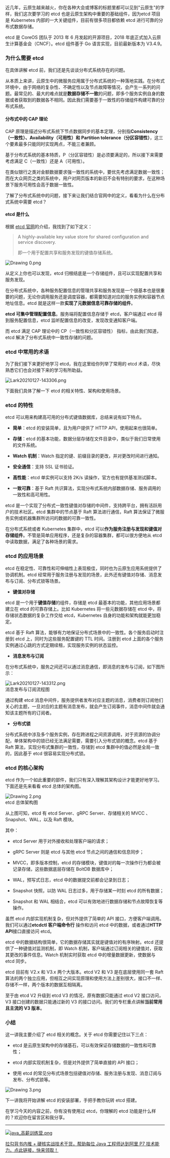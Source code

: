 近几年，云原生越来越火，你在各种大会或博客的标题里都可以见到"云原生"的字样，我们这次要学习的 etcd 也是云原生架构中重要的基础组件，因为etcd 项目是 Kubernetes 内部的一大关键组件，目前有很多项目都依赖 etcd 进行可靠的分布式数据存储。

etcd 是 CoreOS 团队于 2013 年 6 月发起的开源项目，2018 年底正式加入云原生计算基金会（CNCF）。etcd 组件基于 Go 语言实现，目前最新版本为 V3.4.9。

### 为什么需要 etcd

在具体讲解 etcd 前，我们还是先谈谈分布式系统存在的问题。

从本质上来讲，云原生中的微服务应用属于分布式系统的一种落地实践。在分布式环境中，由于网络的复杂性、不确定性以及节点故障等情况，会产生一系列的问题。最常见的、最大的难点就是**数据存储不一致**的问题，即多个服务实例自身的数据或者获取到的数据各不相同。因此我们需要基于一致性的存储组件构建可靠的分布式系统。

#### 分布式中的 CAP 理论

CAP 原理是描述分布式系统下节点数据同步的基本定理，分别指**Consistency（一致性）、Availability（可用性）和 Partition tolerance（分区容错性）**，这三个要素最多只能同时实现两点，不能三者兼顾。

基于分布式系统的基本特质，P（分区容错性）是必须要满足的，所以接下来需要考虑满足 C（一致性）还是 A（可用性）。

在类似银行之类对金额数据要求强一致性的系统中，要优先考虑满足数据一致性；而在大众网页之类的系统中，用户对网页版本的新旧不会有特别的要求，在这种场景下服务可用性会高于数据一致性。

了解了分布式系统中的问题，接下来让我们结合官网中的定义，看看为什么在分布式系统中需要 etcd？

#### etcd 是什么

根据 [etcd 官网](https://etcd.io/)的介绍，我找到了如下定义：
> A highly-available key value store for shared configuration and service discovery.  
>
> 即一个用于配置共享和服务发现的键值存储系统。

![Drawing 0.png](https://s0.lgstatic.com/i/image2/M01/0A/30/CgpVE2ARCbqAU6OoAADfCRp3xrM594.png)

从定义上你也可以发现，etcd 归根结底是一个存储组件，且可以实现配置共享和服务发现。

在分布式系统中，各种服务配置信息的管理共享和服务发现是一个很基本也是很重要的问题，无论你调用服务还是调度容器，都需要知道对应的服务实例和容器节点地址信息。etcd 就是这样一款**实现了元数据信息可靠存储的组件**。

**etcd 可集中管理配置信息**。服务端将配置信息存储于 etcd，客户端通过 etcd 得到服务配置信息，etcd 监听配置信息的改变，发现改变通知客户端。

而 etcd 满足 CAP 理论中的 CP（一致性和分区容错性） 指标，由此我们知道，etcd 解决了分布式系统中一致性存储的问题。

### etcd 中常用的术语

为了我们接下来更好地学习 etcd，我在这里给你列举了常用的 etcd 术语，尽快熟悉它们也会对接下来的学习有所助益。

![Lark20210127-143306.png](https://s0.lgstatic.com/i/image/M00/92/44/CgqCHmARCcmANlKJAAHkVwh99Nk525.png)

下面我们具体了解一下 etcd 的相关特性、架构和使用场景。

### etcd 的特性

etcd 可以用来构建高可用的分布式键值数据库，总结来说有如下特点。

* **简单**：etcd 的安装简单，且为用户提供了 HTTP API，使用起来也很简单。

* **存储**：etcd 的基本功能，数据分层存储在文件目录中，类似于我们日常使用的文件系统。

* **Watch 机制**：Watch 指定的键、前缀目录的更改，并对更改时间进行通知。

* **安全通信**：支持 SSL 证书验证。

* **高性能**：etcd 单实例可以支持 2K/s 读操作，官方也有提供基准测试脚本。

* **一致可靠**：基于 Raft 共识算法，实现分布式系统内部数据存储、服务调用的一致性和高可用性。

etcd 是一个实现了分布式一致性键值对存储的中间件，支持跨平台，拥有活跃用户的技术社区。etcd 集群中的节点基于 Raft 算法进行通信，Raft 算法保证了微服务实例或机器集群所访问的数据的可靠一致性。

在分布式系统或者 Kubernetes 集群中，etcd 可以**作为服务注册与发现和键值对存储组件**。不管是简单应用程序，还是复杂的容器集群，都可以很方便地从 etcd 中读取数据，满足了各种场景的需求。

### etcd 的应用场景

etcd 在稳定性、可靠性和可伸缩性上表现极佳，同时也为云原生应用系统提供了协调机制。etcd 经常用于服务注册与发现的场景，此外还有键值对存储、消息发布与订阅、分布式锁等场景。

* **键值对存储**

etcd 是一个用于**键值存储**的组件，存储是 etcd 最基本的功能，其他应用场景都建立在 etcd 的可靠存储上。比如 Kubernetes 将一些元数据存储在 etcd 中，将存储状态数据的复杂工作交给 etcd，Kubernetes 自身的功能和架构就能更加稳定。

etcd 基于 Raft 算法，能够有力地保证分布式场景中的一致性。各个服务启动时注册到 etcd 上，同时为这些服务配置键的 TTL 时间。注册到 etcd 上面的各个服务实例通过心跳的方式定期续租，实现服务实例的状态监控。

* **消息发布与订阅**

在分布式系统中，服务之间还可以通过消息通信，即消息的发布与订阅，如下图所示：

![Lark20210127-143312.png](https://s0.lgstatic.com/i/image/M00/92/44/CgqCHmARCdyAckB8AADPPIJvk8M166.png)  
消息发布与订阅流程图

通过构建 etcd 消息中间件，服务提供者发布对应主题的消息，消费者则订阅他们关心的主题，一旦对应的主题有消息发布，就会产生订阅事件，消息中间件就会通知该主题所有的订阅者。

* **分布式锁**

分布式系统中涉及多个服务实例，存在跨进程之间资源调用，对于资源的协调分配，单体架构中的锁已经无法满足需要，需要引入分布式锁的概念。etcd 基于 Raft 算法，实现分布式集群的一致性，存储到 etcd 集群中的值必然是全局一致的，因此基于 etcd 很容易实现分布式锁。

### etcd 的核心架构

etcd 作为一个如此重要的部件，我们只有深入理解其架构设计才能更好地学习。下面还是先来看看 etcd 总体的架构图。

![Drawing 2.png](https://s0.lgstatic.com/i/image/M00/92/39/Ciqc1GARCeeAadU3AAAioFsPKBs142.png)  
etcd 总体架构图

从上图可知，etcd 有 etcd Server、gRPC Server、存储相关的 MVCC 、Snapshot、WAL，以及 Raft 模块。

其中：

* etcd Server 用于对外接收和处理客户端的请求；

* gRPC Server 则是 etcd 与其他 etcd 节点之间的通信和信息同步；

* MVCC，即多版本控制，etcd 的存储模块，键值对的每一次操作行为都会被记录存储，这些数据底层存储在 BoltDB 数据库中；

* WAL，预写式日志，etcd 中的数据提交前都会记录到日志；

* Snapshot 快照，以防 WAL 日志过多，用于存储某一时刻 etcd 的所有数据；

* Snapshot 和 WAL 相结合，etcd 可以有效地进行数据存储和节点故障恢复等操作。

虽然 etcd 内部实现机制复杂，但对外提供了简单的 API 接口，方便客户端调用。我们可以通过**etcdctl 客户端命令行** 操作和访问 etcd 中的数据，或者通过**HTTP API**接口直接访问 etcd。

etcd 中的数据结构很简单，它的数据存储其实就是键值对的有序映射。etcd 还提供了一种键值对监测机制，即 Watch 机制，客户端通过订阅相关的键值对，获取其更改的事件信息。Watch 机制实时获取 etcd 中的增量数据更新，使数据与 etcd 同步。

etcd 目前有 V2.x 和 V3.x 两个大版本。etcd V2 和 V3 是在底层使用同一套 Raft 算法的两个独立应用，但相互之间实现原理和使用方法上差别很大，接口不一样、存储不一样，两个版本的数据互相隔离。

至于由 etcd V2 升级到 etcd V3 的情况，原有数据只能通过 etcd V2 接口访问，V3 接口创建的数据只能通过新的 V3 的接口访问。我们的专栏重点讲解**当前常用且主流的 V3 版本**。

### 小结

这一讲我主要介绍了 etcd 相关的概念。关于 etcd 你需要记住以下三点：

* etcd 是云原生架构中的存储基石，可以有效保证存储数据的一致性和可靠性；

* etcd 内部实现机制复杂，但是对外提供了简单直接的 API 接口；

* 使用 etcd 的常见分布式场景包括键值对存储、服务注册与发现、消息订阅与发布、分布式锁等。

![Drawing 3.png](https://s0.lgstatic.com/i/image2/M01/0A/30/CgpVE2ARCfKAXv9_AAHI9IPYpzA635.png)

下一讲我将开始讲解 etcd 的安装部署，手把手教你玩转 etcd 搭建。

在学习今天的内容之前，你有没有使用过 etcd，你理解的 etcd 功能是什么样的？欢迎你在留言区和我分享。

*** ** * ** ***

[![java_高薪训练营.png](https://s0.lgstatic.com/i/image/M00/8B/BD/Ciqc1F_gEFiAcnCNAAhXSgFweBY589.png)](https://shenceyun.lagou.com/t/Mka)

[拉勾背书内推 + 硬核实战技术干货，帮助每位 Java 工程师达到阿里 P7 技术能力。点此链接，快来领取！](https://shenceyun.lagou.com/t/Mka)
